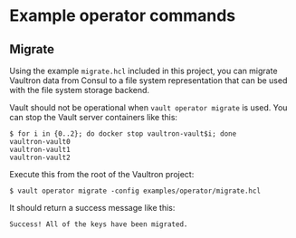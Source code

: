 # Example operator commands

## Migrate

Using the example `migrate.hcl` included in this project, you can migrate Vaultron data from Consul to a file system representation that can be used with the file system storage backend.

Vault should not be operational when `vault operator migrate` is used. You can stop the Vault server containers like this:

```
$ for i in {0..2}; do docker stop vaultron-vault$i; done
vaultron-vault0
vaultron-vault1
vaultron-vault2
```

Execute this from the root of the Vaultron project:

```
$ vault operator migrate -config examples/operator/migrate.hcl
```

It should return a success message like this:

```
Success! All of the keys have been migrated.
```
